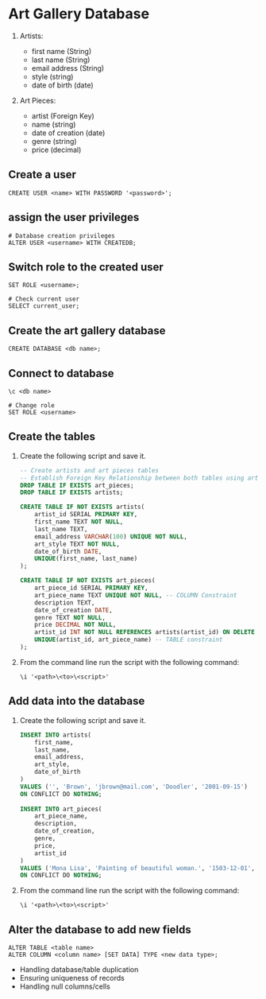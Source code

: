 # Art Gallery Database

1. Artists:
    - first name (String)
    - last name (String)
    - email address (String)
    - style (string)
    - date of birth (date)

2. Art Pieces:
    - artist (Foreign Key)
    - name (string)
    - date of creation (date)
    - genre (string)
    - price (decimal)

## Create a user

```
CREATE USER <name> WITH PASSWORD '<password>';
```

## assign the user privileges

```
# Database creation privileges
ALTER USER <username> WITH CREATEDB;
```

## Switch role to the created user

```
SET ROLE <username>;

# Check current user
SELECT current_user;
```

## Create the art gallery database 

```
CREATE DATABASE <db name>;
```


## Connect to database

```
\c <db name>

# Change role
SET ROLE <username>
```

## Create the tables

1. Create the following script and save it.
    ```sql
    -- Create artists and art pieces tables
    -- Establish Foreign Key Relationship between both tables using artist_id field
    DROP TABLE IF EXISTS art_pieces;
    DROP TABLE IF EXISTS artists;

    CREATE TABLE IF NOT EXISTS artists(
        artist_id SERIAL PRIMARY KEY,
        first_name TEXT NOT NULL,
        last_name TEXT,
        email_address VARCHAR(100) UNIQUE NOT NULL,
        art_style TEXT NOT NULL,
        date_of_birth DATE,
        UNIQUE(first_name, last_name)
    );

    CREATE TABLE IF NOT EXISTS art_pieces(
        art_piece_id SERIAL PRIMARY KEY,
        art_piece_name TEXT UNIQUE NOT NULL, -- COLUMN Constraint
        description TEXT,
        date_of_creation DATE,
        genre TEXT NOT NULL,
        price DECIMAL NOT NULL,
        artist_id INT NOT NULL REFERENCES artists(artist_id) ON DELETE SET NULL,
        UNIQUE(artist_id, art_piece_name) -- TABLE constraint
    );

    ```

2. From the command line run the script with the following command:

    ```
    \i '<path>\<to>\<script>'
    ```

## Add data into the database

1. Create the following script and save it.

    ```sql
    INSERT INTO artists(
        first_name,
        last_name,
        email_address,
        art_style,
        date_of_birth
    )
    VALUES ('', 'Brown', 'jbrown@mail.com', 'Doodler', '2001-09-15')
    ON CONFLICT DO NOTHING;
            
    INSERT INTO art_pieces(
        art_piece_name,
        description,
        date_of_creation,
        genre,
        price,
        artist_id
    )
    VALUES ('Mona Lisa', 'Painting of beautiful woman.', '1503-12-01', 'Renaissance', 860000000, 5)
    ON CONFLICT DO NOTHING;
    ```

2. From the command line run the script with the following command:

    ```
    \i '<path>\<to>\<script>'
    ```


## Alter the database to add new fields

```
ALTER TABLE <table name>
ALTER COLUMN <column name> [SET DATA] TYPE <new data type>;
```


- Handling database/table duplication
- Ensuring uniqueness of records
- Handling null columns/cells
